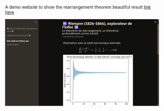 A demo website to show the rearrangement theorem beautiful result
[link here](https://riemann-rearrangement.herokuapp.com/)

![](https://github.com/Clement-Lelievre/riemann/blob/master/website.png)
